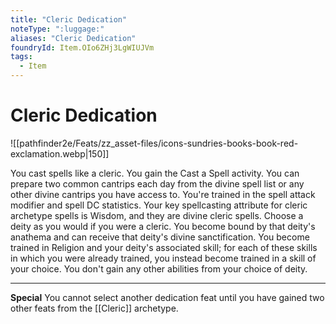 ```yaml
---
title: "Cleric Dedication"
noteType: ":luggage:"
aliases: "Cleric Dedication"
foundryId: Item.OIo6ZHj3LgWIUJVm
tags:
  - Item
---
```


# Cleric Dedication
![[pathfinder2e/Feats/zz_asset-files/icons-sundries-books-book-red-exclamation.webp|150]]

You cast spells like a cleric. You gain the Cast a Spell activity. You can prepare two common cantrips each day from the divine spell list or any other divine cantrips you have access to. You're trained in the spell attack modifier and spell DC statistics. Your key spellcasting attribute for cleric archetype spells is Wisdom, and they are divine cleric spells. Choose a deity as you would if you were a cleric. You become bound by that deity's anathema and can receive that deity's divine sanctification. You become trained in Religion and your deity's associated skill; for each of these skills in which you were already trained, you instead become trained in a skill of your choice. You don't gain any other abilities from your choice of deity.

* * *

**Special** You cannot select another dedication feat until you have gained two other feats from the [[Cleric]] archetype.
